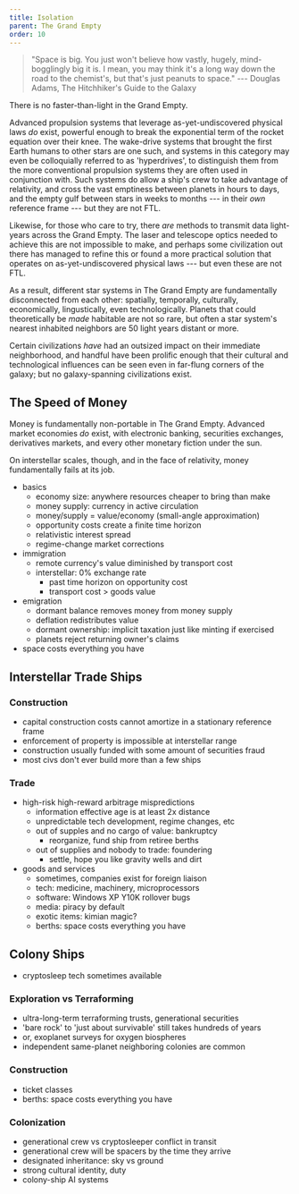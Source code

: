 ```yaml
---
title: Isolation
parent: The Grand Empty
order: 10
---
```


> "Space is big. You just won't believe how vastly, hugely, mind-bogglingly big it is. I mean, you may think it's a long way down the road to the chemist's, but that's just peanuts to space."
> --- Douglas Adams, The Hitchhiker's Guide to the Galaxy 

There is no faster-than-light in the Grand Empty.

Advanced propulsion systems that leverage as-yet-undiscovered physical laws _do_ exist, powerful enough to break the exponential term of the rocket equation over their knee. The wake-drive systems that brought the first Earth humans to other stars are one such, and systems in this category may even be colloquially referred to as 'hyperdrives', to distinguish them from the more conventional propulsion systems they are often used in conjunction with. Such systems do allow a ship's crew to take advantage of relativity, and cross the vast emptiness between planets in hours to days, and the empty gulf between stars in weeks to months --- in their _own_ reference frame --- but they are not FTL.

Likewise, for those who care to try, there _are_ methods to transmit data light-years across the Grand Empty. The laser and telescope optics needed to achieve this are not impossible to make, and perhaps some civilization out there has managed to refine this or found a more practical solution that operates on as-yet-undiscovered physical laws --- but even these are not FTL.

As a result, different star systems in The Grand Empty are fundamentally disconnected from each other: spatially, temporally, culturally, economically, lingustically, even technologically. Planets that could theoretically be _made_ habitable are not so rare, but often a star system's nearest inhabited neighbors are 50 light years distant or more.

Certain civilizations _have_ had an outsized impact on their immediate neighborhood, and handful have been prolific enough that their cultural and technological influences can be seen even in far-flung corners of the galaxy; but no galaxy-spanning civilizations exist.

## The Speed of Money
Money is fundamentally non-portable in The Grand Empty. Advanced market economies _do_ exist, with electronic banking, securities exchanges, derivatives markets, and every other monetary fiction under the sun.

On interstellar scales, though, and in the face of relativity, money fundamentally fails at its job.

- basics
  - economy size: anywhere resources cheaper to bring than make
  - money supply: currency in active circulation
  - money/supply = value/economy (small-angle approximation)
  - opportunity costs create a finite time horizon
  - relativistic interest spread
  - regime-change market corrections
- immigration
  - remote currency's value diminished by transport cost
  - interstellar: 0% exchange rate
    - past time horizon on opportunity cost
    - transport cost > goods value
- emigration
  - dormant balance removes money from money supply
  - deflation redistributes value
  - dormant ownership: implicit taxation just like minting if exercised
  - planets reject returning owner's claims
- space costs everything you have

## Interstellar Trade Ships
### Construction
  - capital construction costs cannot amortize in a stationary reference frame
  - enforcement of property is impossible at interstellar range
  - construction usually funded with some amount of securities fraud
  - most civs don't ever build more than a few ships
### Trade
- high-risk high-reward arbitrage mispredictions
  - information effective age is at least 2x distance
  - unpredictable tech development, regime changes, etc
  - out of supples and no cargo of value: bankruptcy
    - reorganize, fund ship from retiree berths
  - out of supplies and nobody to trade: foundering
    - settle, hope you like gravity wells and dirt
- goods and services
  - sometimes, companies exist for foreign liaison
  - tech: medicine, machinery, microprocessors
  - software: Windows XP Y10K rollover bugs
  - media: piracy by default
  - exotic items: kimian magic?
  - berths: space costs everything you have

## Colony Ships
- cryptosleep tech sometimes available
### Exploration vs Terraforming
- ultra-long-term terraforming trusts, generational securities
- 'bare rock' to 'just about survivable' still takes hundreds of years
- or, exoplanet surveys for oxygen biospheres
- independent same-planet neighboring colonies are common
### Construction
- ticket classes
- berths: space costs everything you have
### Colonization
- generational crew vs cryptosleeper conflict in transit
- generational crew will be spacers by the time they arrive
- designated inheritance: sky vs ground
- strong cultural identity, duty
- colony-ship AI systems
